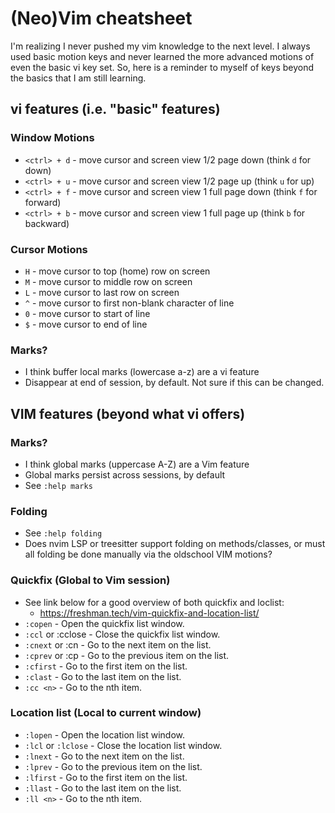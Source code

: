 (Neo)Vim cheatsheet
===================

I'm realizing I never pushed my vim knowledge to the next level. I always used
basic motion keys and never learned the more advanced motions of even the basic
vi key set. So, here is a reminder to myself of keys beyond the basics that I
am still learning.

## vi features (i.e. "basic" features)
### Window Motions
  * `<ctrl> + d` - move cursor and screen view 1/2 page down (think `d` for down)
  * `<ctrl> + u` - move cursor and screen view 1/2 page up (think `u` for up)
  * `<ctrl> + f` - move cursor and screen view 1 full page down (think `f` for forward)
  * `<ctrl> + b` - move cursor and screen view 1 full page up (think `b` for backward)
### Cursor Motions
  * `H` - move cursor to top (home) row on screen
  * `M` - move cursor to middle row on screen
  * `L` - move cursor to last row on screen
  * `^` - move cursor to first non-blank character of line
  * `0` - move cursor to start of line
  * `$` - move cursor to end of line
### Marks?
  * I think buffer local marks (lowercase a-z) are a vi feature
  * Disappear at end of session, by default. Not sure if this can be changed.

## VIM features (beyond what vi offers)
### Marks?
  * I think global marks (uppercase A-Z) are a Vim feature
  * Global marks persist across sessions, by default
  * See `:help marks`
### Folding
  * See `:help folding`
  * Does nvim LSP or treesitter support folding on methods/classes, or must
      all folding be done manually via the oldschool VIM motions?
### Quickfix (Global to Vim session)
  * See link below for a good overview of both quickfix and loclist:
    - https://freshman.tech/vim-quickfix-and-location-list/
  * `:copen` - Open the quickfix list window.
  * `:ccl` or :cclose - Close the quickfix list window.
  * `:cnext` or :cn - Go to the next item on the list.
  * `:cprev` or :cp - Go to the previous item on the list.
  * `:cfirst` - Go to the first item on the list.
  * `:clast` - Go to the last item on the list.
  * `:cc <n>` - Go to the nth item.
### Location list (Local to current window)
  * `:lopen` - Open the location list window.
  * `:lcl` or `:lclose` - Close the location list window.
  * `:lnext` - Go to the next item on the list.
  * `:lprev` - Go to the previous item on the list.
  * `:lfirst` - Go to the first item on the list.
  * `:llast` - Go to the last item on the list.
  * `:ll <n>` - Go to the nth item.
